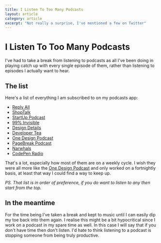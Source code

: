 ```yaml
---
title: I Listen To Too Many Podcasts
layout: article
category: article
excerpt: "Not really a surprise, I've mentioned a few on Twitter"
---
```


# I Listen To Too Many Podcasts

I've had to take a break from listening to podcasts as all I've been doing in playing catch up with every single episode of them, rather than listening to episodes I actually want to hear.

## The list

Here's a list of everything I am subscribed to on my podcasts app:

- [Reply All](http://gimletmedia.com/show/reply-all/)
- [ShopTalk](http://shoptalkshow.com/)
- [StartUp Podcast](http://gimletmedia.com/show/startup/)
- [99% Invisible](http://99percentinvisible.org/)
- [Design Details](http://www.designdetails.fm/)
- [Developer Tea](https://www.developertea.com/)
- [One Design Podcast](http://onedesign.guide/)
- [PageBreak Podcast](http://www.pagebreakpodcast.com/)
- [Narwhals](http://www.narwhals.cool/)
- [CodePen Radio](http://blog.codepen.io/radio/)

That's a lot, especially how most of them are on a weekly cycle. I wish they were all more like the [One Design Podcast](http://onedesign.guide/) and only worked on a fortnightly basis, at least that way I could find a way to keep up.

_PS. That list is in order of preference, if you do want to listen to any then start from the top._

## In the meantime

For the time being I've taken a break and kept to music until I can easily dip my toe back into them again. I realise this might be a bit hypocritical since I work on a podcast in my spare time as well. In this case I will say that if you don't have time then don't listen. I'd hate to think listening to a podcast is stopping someone from being truly productive.
